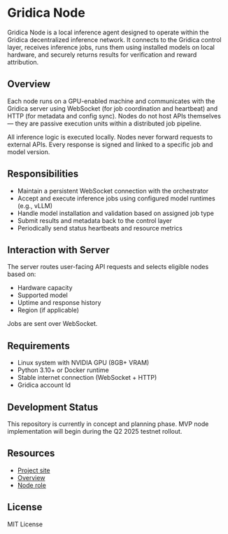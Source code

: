# Gridica Node

Gridica Node is a local inference agent designed to operate within the Gridica decentralized inference network. It connects to the Gridica control layer, receives inference jobs, runs them using installed models on local hardware, and securely returns results for verification and reward attribution.

## Overview

Each node runs on a GPU-enabled machine and communicates with the Gridica server using WebSocket (for job coordination and heartbeat) and HTTP (for metadata and config sync). Nodes do not host APIs themselves — they are passive execution units within a distributed job pipeline.

All inference logic is executed locally. Nodes never forward requests to external APIs. Every response is signed and linked to a specific job and model version.

## Responsibilities

- Maintain a persistent WebSocket connection with the orchestrator
- Accept and execute inference jobs using configured model runtimes (e.g., vLLM)
- Handle model installation and validation based on assigned job type
- Submit results and metadata back to the control layer
- Periodically send status heartbeats and resource metrics

## Interaction with Server

The server routes user-facing API requests and selects eligible nodes based on:

- Hardware capacity
- Supported model
- Uptime and response history
- Region (if applicable)

Jobs are sent over WebSocket.

## Requirements

- Linux system with NVIDIA GPU (8GB+ VRAM)
- Python 3.10+ or Docker runtime
- Stable internet connection (WebSocket + HTTP)
- Gridica account Id

## Development Status

This repository is currently in concept and planning phase. MVP node implementation will begin during the Q2 2025 testnet rollout. 

## Resources

- [Project site](https://gridica.network)
- [Overview](https://gridica.gitbook.io/v1)  
- [Node role](https://gridica.gitbook.io/v1/system-architecture/gridica-node)

## License

MIT License
